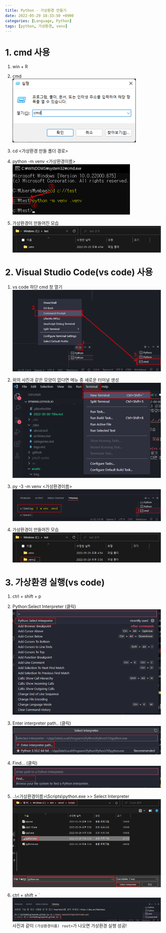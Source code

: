 ```yaml
---
title: Python - 가상환경 만들기
date: 2022-05-29 18:33:50 +0900
categories: [Language, Python]
tags: [python, 가상환경, venv]
---
```


# 1. cmd 사용
1. win + R
2. cmd
   <br>
   ![cmd_실행](../../../assets/imgs/python_01_01.png)

3. cd \<가상환경 만들 폴더 경로\>

4. python -m venv \<가상환경이름\>
   <br>
   ![cmd_가상환경](../../../assets/imgs/python_01_02.png)

5. 가상환경이 만들어진 모습
   <br>
   ![가상환경이 만들어진 모습](../../../assets/imgs/python_01_03.png)

# 2. Visual Studio Code(vs code) 사용
1. vs code 하단 cmd 창 열기
   <br>
   ![vs_code_terminal](../../../assets/imgs/python_01_04.png)

2. 위의 사진과 같은 모양이 없다면 메뉴 중 새로운 터미널 생성
   <br>
   ![new_terminal](../../../assets/imgs/python_01_05.png)

3. py -3 -m venv \<가상환경이름\>
   <br>
   ![terminal_code](../../../assets/imgs/python_01_06.png)

4. 가상환경이 만들어진 모습
   ![가상환경이 만들어진 모습](../../../assets/imgs/python_01_07.png)

# 3. 가상환경 실행(vs code)
1. ctrl + shift + p
   
2. Python:Select Interpreter (클릭)
   <br>
   ![click](../../../assets/imgs/python_01_08.png)

3. Enter interpreter path.. (클릭)
   <br>
   ![click](../../../assets/imgs/python_01_09.png)

4. Find... (클릭)
   <br>
   ![click](../../../assets/imgs/python_01_10.png)

5. ..\\\<가상환경이름\>\\Scripts\\python.exe >> Select Interpreter
   <br>
   ![가상환경 경로](../../../assets/imgs/python_01_11.png)
   
6. ctrl + shift + \`
   <br>
   ![가상환경 실행 완료](../../../assets/imgs/python_01_12.png)
   <br>
   사진과 같이 `(가상환경이름) root>`가 나오면 가상환경 실행 성공!